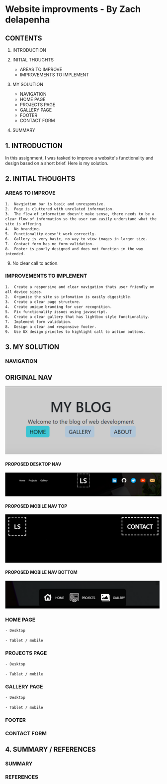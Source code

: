 # Website improvments - By Zach delapenha

## CONTENTS

1. INTRODUCTION

2. INITIAL THOUGHTS

   - AREAS TO IMPROVE
   - IMPROVEMENTS TO IMPLEMENT

3. MY SOLUTION

   - NAVIGATION
   - HOME PAGE
   - PROJECTS PAGE
   - GALLERY PAGE
   - FOOTER
   - CONTACT FORM

4. SUMMARY

## 1. INTRODUCTION

In this assignment, I was tasked to improve a website's functionality and design based on a short brief. Here is my solution.

## 2. INITIAL THOUGHTS

### AREAS TO IMPROVE

    1.  Navgiation bar is basic and unresponsive.
    2.  Page is cluttered with unrelated information.
    3.  The flow of information doesn't make sense, there needs to be a clear flow of information so the user can easily understand what the site is offering.
    4.  No branding.
    5.  Functionality doesn't work correctly.
    6.  Gallery is very basic, no way to view images in larger size.
    7.  Contact form has no form validation.
    8.  Footer is poorly designed and does not function in the way intended.

9.  No clear call to action.

### IMPROVEMENTS TO IMPLEMENT

    1.  Create a responsive and clear navigation thats user friendly on all device sizes.
    2.  Organise the site so infomation is easily digestible.
    3.  Create a clear page structure.
    4.  Create unique branding for user recognition.
    5.  Fix functionality issues using javascript.
    6.  Create a clear gallery that has lightbox style functionality.
    7.  Implement form validation.
    8.  Design a clear and responsive footer.
    9.  Use UX design princles to highlight call to action buttons.

## 3. MY SOLUTION

### NAVIGATION

## ORIGINAL NAV

![Original Nav](./rmimgs/nav.png)

#### PROPOSED DESKTOP NAV

![Nav desktop](./rmimgs/nav2-desk.png)

#### PROPOSED MOBILE NAV TOP

![Nav mobile top](./rmimgs/nav2-mob.png)

#### PROPOSED MOBILE NAV BOTTOM

![Nav mobile bottom](./rmimgs/nav2-mob-2.png)

### HOME PAGE

    - Desktop

    - Tablet / mobile

### PROJECTS PAGE

    - Desktop

    - Tablet / mobile

### GALLERY PAGE

    - Desktop

    - Tablet / mobile

### FOOTER

### CONTACT FORM

## 4. SUMMARY / REFERENCES

### SUMMARY

### REFERENCES
